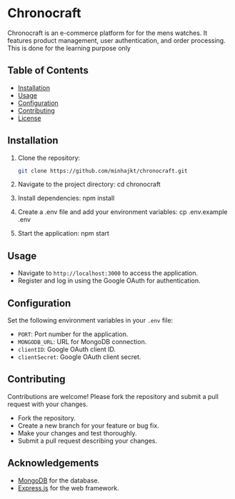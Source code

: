 # Chronocraft

Chronocraft is an e-commerce platform for for the mens watches. It features product management, user authentication, and order processing. This is done for the learning purpose only

## Table of Contents
- [Installation](#installation)
- [Usage](#usage)
- [Configuration](#configuration)
- [Contributing](#contributing)
- [License](#license)


## Installation

1. Clone the repository:
   ```bash
   git clone https://github.com/minhajkt/chronocraft.git

2. Navigate to the project directory:
cd chronocraft

3. Install dependencies:
npm install

4. Create a .env file and add your environment variables:
cp .env.example .env

5. Start the application:
npm start


## Usage
- Navigate to `http://localhost:3000` to access the application.
- Register and log in using the Google OAuth for authentication.


## Configuration

Set the following environment variables in your `.env` file:

- `PORT`: Port number for the application.
- `MONGODB_URL`: URL for MongoDB connection.
- `clientID`: Google OAuth client ID.
- `clientSecret`: Google OAuth client secret.



## Contributing

Contributions are welcome! Please fork the repository and submit a pull request with your changes. 

- Fork the repository.
- Create a new branch for your feature or bug fix.
- Make your changes and test thoroughly.
- Submit a pull request describing your changes.

## Acknowledgements

- [MongoDB](https://www.mongodb.com/) for the database.
- [Express.js](https://expressjs.com/) for the web framework.























